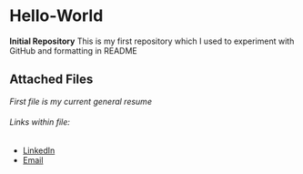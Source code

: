 # Hello-World
**Initial Repository**
This is my first repository which I used to experiment with GitHub and formatting in README


## Attached Files
*First file is my current general resume*
###### Links within file:
- [LinkedIn](https://www.linkedin.com/in/brendan-t-sullivan/)  
- [Email](mailto:btsullivan@uiowa.edu)

